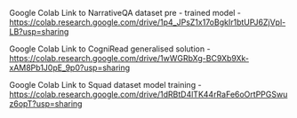 Google Colab Link to NarrativeQA dataset pre - trained model - [https://colab.research.google.com/drive/1p4_JPsZ1x17oBgkIr1btUPJ6ZjVpl-LB?usp=sharing
](https://colab.research.google.com/drive/1dSoM_kzjjbZFhv0YvH1gzRM8epy271bh?usp=sharing)

Google Colab Link to CogniRead generalised solution - https://colab.research.google.com/drive/1wWGRbXg-BC9Xb9Xk-xAM8Pb1J0pE_9p0?usp=sharing

Google Colab Link to Squad dataset model training - https://colab.research.google.com/drive/1dRBtD4lTK44rRaFe6oOrtPPGSwuz6opT?usp=sharing
